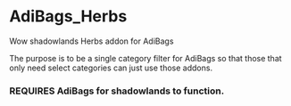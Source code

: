 # AdiBags_Herbs
Wow shadowlands Herbs addon for AdiBags

The purpose is to be a single category filter for AdiBags
so that those that only need select categories can just 
use those addons.

### REQUIRES AdiBags for shadowlands to function. ###
